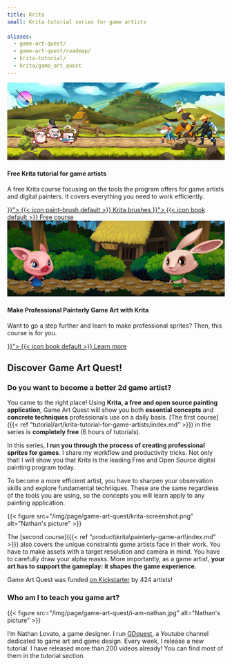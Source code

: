 ```yaml
---
title: Krita
small: Krita tutorial series for game artists

aliases:
  - game-art-quest/
  - game-art-quest/roadmap/
  - krita-tutorial/
  - krita/game_art_quest
---
```



<div class="card outline base-bottom-margin darkbg">
  <img src="krita-tutorial-banner.jpg" alt="Game Art Quest volume 1 banner: Free Krita tutorials">

  <div class="content">
    <h4 class="title">Free Krita tutorial for game artists</h4>
    <p>
      A free Krita course focusing on the tools the program offers for game artists and digital painters. It covers everything you need to work efficiently.
    </p>
    <div class="small-spaced-children buttons">
      <a class="btn flat" href="{{< ref "product/krita/brushes/index.md" >}}">
        {{< icon paint-brush default >}} Krita brushes
      </a>
      <a class="btn flat" href="{{< ref "tutorial/art/krita-tutorial-for-game-artists/index.md" >}}">
        {{< icon book default >}} Free course
      </a>
    </div>
  </div>
</div>

<div class="card outline">
  <img src="painterly-game-art-banner.jpg" alt="Game Art Quest volume 2 banner - painterly art">

  <div class="content">
    <h4 class="title">Make Professional Painterly Game Art with Krita</h4>
    <p>
      Want to go a step further and learn to make professional sprites? Then, this course is for you.
    </p>
    <div class="buttons">
      <a class="btn flat" href="{{< ref "product/krita/painterly-game-art/index.md" >}}">
        {{< icon book default >}} Learn more
      </a>
    </div>
  </div>
</div>

## Discover Game Art Quest!

### Do you want to become a better 2d game artist?

You came to the right place! Using **Krita, a free and open source painting application**, Game Art Quest will show you both **essential concepts** and **concrete techniques** professionals use on a daily basis. [The first course]({{< ref "tutorial/art/krita-tutorial-for-game-artists/index.md" >}}) in the series is **completely free** (6 hours of tutorials).

In this series, **I run you through the process of creating professional sprites for games**. I share my workflow and productivity tricks. Not only that! I will show you that Krita is the leading Free and Open Source digital painting program today.

To become a more efficient artist, you have to sharpen your observation skills and explore fundamental techniques. These are the same regardless of the tools you are using, so the concepts you will learn apply to any painting application.

{{< figure
  src="/img/page/game-art-quest/krita-screenshot.png"
  alt="Nathan's picture" >}}

The [second course]({{< ref "product\krita\painterly-game-art\index.md" >}}) also covers the unique constraints game artists face in their work. You have to make assets with a target resolution and camera in mind. You have to carefully draw your alpha masks. More importantly, as a game artist, **your art has to support the gameplay: it shapes the game experience**.

Game Art Quest was funded [on Kickstarter](https://www.kickstarter.com/projects/gdquest/game-art-quest-make-professional-2d-art-with-krita) by 424 artists!

### Who am I to teach you game art?

{{< figure
  src="/img/page/game-art-quest/i-am-nathan.jpg"
  alt="Nathan's picture" >}}

I’m Nathan Lovato, a game designer. I run [GDquest](http://youtube.com/c/gdquest), a Youtube channel dedicated to game art and game design. Every week, I release a new tutorial. I have released more than 200 videos already! You can find most of them in the tutorial section.
